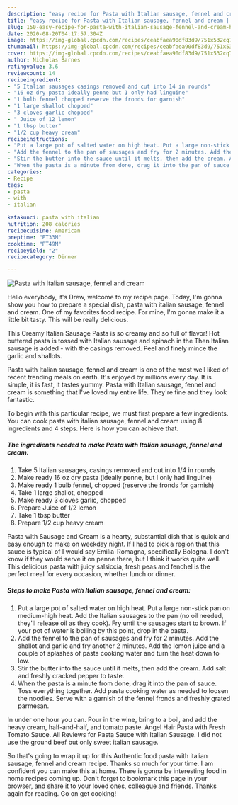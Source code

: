 ```yaml
---
description: "easy recipe for Pasta with Italian sausage, fennel and cream | how to make homemade Pasta with Italian sausage, fennel and cream"
title: "easy recipe for Pasta with Italian sausage, fennel and cream | how to make homemade Pasta with Italian sausage, fennel and cream"
slug: 150-easy-recipe-for-pasta-with-italian-sausage-fennel-and-cream-how-to-make-homemade-pasta-with-italian-sausage-fennel-and-cream
date: 2020-08-20T04:17:57.304Z
image: https://img-global.cpcdn.com/recipes/ceabfaea90df83d9/751x532cq70/pasta-with-italian-sausage-fennel-and-cream-recipe-main-photo.jpg
thumbnail: https://img-global.cpcdn.com/recipes/ceabfaea90df83d9/751x532cq70/pasta-with-italian-sausage-fennel-and-cream-recipe-main-photo.jpg
cover: https://img-global.cpcdn.com/recipes/ceabfaea90df83d9/751x532cq70/pasta-with-italian-sausage-fennel-and-cream-recipe-main-photo.jpg
author: Nicholas Barnes
ratingvalue: 3.6
reviewcount: 14
recipeingredient:
- "5 Italian sausages casings removed and cut into 14 in rounds"
- "16 oz dry pasta ideally penne but I only had linguine"
- "1 bulb fennel chopped reserve the fronds for garnish"
- "1 large shallot chopped"
- "3 cloves garlic chopped"
- " Juice of 12 lemon"
- "1 tbsp butter"
- "1/2 cup heavy cream"
recipeinstructions:
- "Put a large pot of salted water on high heat. Put a large non-stick pan on medium-high heat. Add the Italian sausages to the pan (no oil needed, they&#39;ll release oil as they cook). Fry until the sausages start to brown. If your pot of water is boiling by this point, drop in the pasta."
- "Add the fennel to the pan of sausages and fry for 2 minutes. Add the shallot and garlic and fry another 2 minutes. Add the lemon juice and a couple of splashes of pasta cooking water and turn the heat down to low."
- "Stir the butter into the sauce until it melts, then add the cream. Add salt and freshly cracked pepper to taste."
- "When the pasta is a minute from done, drag it into the pan of sauce. Toss everything together. Add pasta cooking water as needed to loosen the noodles. Serve with a garnish of the fennel fronds and freshly grated parmesan."
categories:
- Recipe
tags:
- pasta
- with
- italian

katakunci: pasta with italian 
nutrition: 208 calories
recipecuisine: American
preptime: "PT33M"
cooktime: "PT49M"
recipeyield: "2"
recipecategory: Dinner

---
```



![Pasta with Italian sausage, fennel and cream](https://img-global.cpcdn.com/recipes/ceabfaea90df83d9/751x532cq70/pasta-with-italian-sausage-fennel-and-cream-recipe-main-photo.jpg)

Hello everybody, it's Drew, welcome to my recipe page. Today, I'm gonna show you how to prepare a special dish, pasta with italian sausage, fennel and cream. One of my favorites food recipe. For mine, I'm gonna make it a little bit tasty. This will be really delicious.

This Creamy Italian Sausage Pasta is so creamy and so full of flavor! Hot buttered pasta is tossed with Italian sausage and spinach in the Then Italian sausage is added - with the casings removed. Peel and finely mince the garlic and shallots.

Pasta with Italian sausage, fennel and cream is one of the most well liked of recent trending meals on earth. It's enjoyed by millions every day. It is simple, it is fast, it tastes yummy. Pasta with Italian sausage, fennel and cream is something that I've loved my entire life. They're fine and they look fantastic.


To begin with this particular recipe, we must first prepare a few ingredients. You can cook pasta with italian sausage, fennel and cream using 8 ingredients and 4 steps. Here is how you can achieve that.

<!--inarticleads1-->

##### The ingredients needed to make Pasta with Italian sausage, fennel and cream:

1. Take 5 Italian sausages, casings removed and cut into 1/4 in rounds
1. Make ready 16 oz dry pasta (ideally penne, but I only had linguine)
1. Make ready 1 bulb fennel, chopped (reserve the fronds for garnish)
1. Take 1 large shallot, chopped
1. Make ready 3 cloves garlic, chopped
1. Prepare  Juice of 1/2 lemon
1. Take 1 tbsp butter
1. Prepare 1/2 cup heavy cream


Pasta with Sausage and Cream is a hearty, substantial dish that is quick and easy enough to make on weekday night. If I had to pick a region that this sauce is typical of I would say Emilia-Romagna, specifically Bologna. I don&#39;t know if they would serve it on penne there, but I think it works quite well. This delicious pasta with juicy salsiccia, fresh peas and fenchel is the perfect meal for every occasion, whether lunch or dinner. 

<!--inarticleads2-->

##### Steps to make Pasta with Italian sausage, fennel and cream:

1. Put a large pot of salted water on high heat. Put a large non-stick pan on medium-high heat. Add the Italian sausages to the pan (no oil needed, they&#39;ll release oil as they cook). Fry until the sausages start to brown. If your pot of water is boiling by this point, drop in the pasta.
1. Add the fennel to the pan of sausages and fry for 2 minutes. Add the shallot and garlic and fry another 2 minutes. Add the lemon juice and a couple of splashes of pasta cooking water and turn the heat down to low.
1. Stir the butter into the sauce until it melts, then add the cream. Add salt and freshly cracked pepper to taste.
1. When the pasta is a minute from done, drag it into the pan of sauce. Toss everything together. Add pasta cooking water as needed to loosen the noodles. Serve with a garnish of the fennel fronds and freshly grated parmesan.


In under one hour you can. Pour in the wine, bring to a boil, and add the heavy cream, half-and-half, and tomato paste. Angel Hair Pasta with Fresh Tomato Sauce. All Reviews for Pasta Sauce with Italian Sausage. I did not use the ground beef but only sweet italian sausage. 

So that's going to wrap it up for this Authentic food pasta with italian sausage, fennel and cream recipe. Thanks so much for your time. I am confident you can make this at home. There is gonna be interesting food in home recipes coming up. Don't forget to bookmark this page in your browser, and share it to your loved ones, colleague and friends. Thanks again for reading. Go on get cooking!
